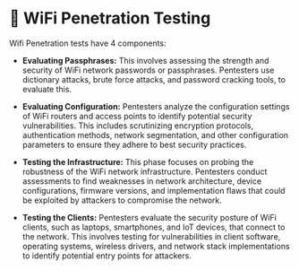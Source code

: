 # 🛜 WiFi Penetration Testing

Wifi Penetration tests have 4 components:

- **Evaluating Passphrases:** This involves assessing the strength and security of WiFi network passwords or passphrases.
Pentesters use dictionary attacks, brute force attacks, and password cracking tools, to evaluate this.

- **Evaluating Configuration:** Pentesters analyze the configuration settings of WiFi routers and access points to identify
potential security vulnerabilities. This includes scrutinizing encryption protocols, authentication methods, network 
segmentation, and other configuration parameters to ensure they adhere to best security practices.

- **Testing the Infrastructure:** This phase focuses on probing the robustness of the WiFi network infrastructure. Pentesters 
conduct assessments to find weaknesses in network architecture, device configurations, firmware versions, 
and implementation flaws that could be exploited by attackers to compromise the network.

- **Testing the Clients:** Pentesters evaluate the security posture of WiFi clients, such as laptops, smartphones, and IoT 
devices, that connect to the network. This involves testing for vulnerabilities in client software, operating systems, 
wireless drivers, and network stack implementations to identify potential entry points for attackers.